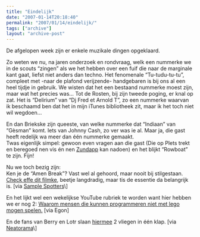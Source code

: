 ```yaml
---
title: "Eindelijk"
date: "2007-01-14T20:18:40"
permalink: "2007/01/14/eindelijk/"
tags: ["archive"]
layout: "archive-post"
---
```

De afgelopen week zijn er enkele muzikale dingen opgeklaard.

Zo weten we nu, na jaren onderzoek en rondvraag, welk een nummerke we in de scouts “zingen” als we het hebben over een fuif die naar de marginale kant gaat, liefst niet anders dan techno. Het fenomenale “Tu-tudu-tu-tu”, compleet met -naar de plafond verijzende- handgebaren is bij ons al een heel tijdje in gebruik. We wisten dat het een bestaand nummerke moest zijn, maar wat het precies was… Tot de Rosten, bij zijn tweede poging, er knal op zat. Het is “Delirium” van “Dj Fred et Arnold T”, zo een nummerke waarvan ik beschaamd ben dat het in mijn iTunes bibliotheek zit, maar ik het toch niet wil wegdoen…

En dan Briekske zijn queeste, van welke nummerke dat “Indiaan” van “Gèsman” komt. Iets van Johnny Cash, zo ver was ie al. Maar ja, die gast heeft redelijk wa meer dan één nummerke gemaakt.  
Twas eigenlijk simpel: gewoon even vragen aan die gast (Die op Plets trekt en beregoed nen vis én nen [Zundapp](http://nl.wikipedia.org/wiki/Z%C3%BCndapp "http://nl.wikipedia.org/wiki/Z%C3%BCndapp") kan nadoen) en het blijkt “Rowboat” te zijn. Fijn!

Nu we toch bezig zijn:  
Ken je de “Amen Break”? Vast wel al gehoord, maar nooit bij stilgestaan. [Check effe dit filmke](http://www.youtube.com/watch?v=5SaFTm2bcac&eurl= "http://www.youtube.com/watch?v=5SaFTm2bcac&eurl="), beetje langdradig, maar tis de essentie da belangrijk is. \[via [Sample Spotters](http://www.xampled.com/blog/sampled-from/the-amen-break-the-winstons/trackback/ "http://www.xampled.com/blog/sampled-from/the-amen-break-the-winstons/trackback/")\]

En het lijkt wel een wekelijkse YouTube rubriek te worden want hier hebben we er nog 2: [Waarom mensen die kunnen programmeren niet met lego mogen spelen.](http://www.youtube.com/watch?v=GQ3AcPEPbH0 "http://www.youtube.com/watch?v=GQ3AcPEPbH0") \[via Egon\]

En de fans van Berry en Lotr slaan [hiermee](http://www.youtube.com/watch?v=921zTC69UR4 "http://www.youtube.com/watch?v=921zTC69UR4") 2 vliegen in één klap. \[via [Neatorama](http://feeds.feedburner.com/~r/Neatorama/~3/75224823/ "http://feeds.feedburner.com/~r/Neatorama/~3/75224823/")\]
